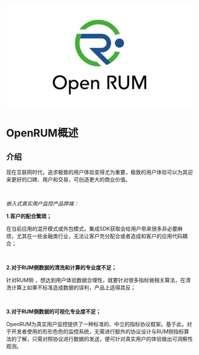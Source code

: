 
![OpenRUM Logo](resources/images/logo/open_rum_vertical_logo.png)

# OpenRUM概述

## 介绍

现在互联网时代，追求极致的用户体验变得尤为重要，极致的用户体验可以为其迎来更好的口碑、用户和交易，可创造更大的商业价值。

<br>

*嵌入式真实用户监控产品弊端：*

**1.客户的配合繁琐；**

在当前应用的混开模式或外包模式，集成SDK获取会给用户带来很多非必要麻烦，尤其在一些金融类行业，无法让客户充分配合或者造成和客户的应用代码耦合；

<br>

**2.对于RUM侧数据的清洗和计算的专业度不足；**

针对RUM侧 ，想达到用户体验数据合理性，就要针对很多指标做相关算法，在清洗计算上如果不标准造成数据的误判，产品上适得其反；

<br>

**3.对于RUM侧数据的可视化专业度不足；**

OpenRUM为真实用户监控提供了一种标准的、中立的指标协议框架。基于此，对于开发者使用的形形色色的监控系统，无需进行额外的协议设计与RUM侧指标算法的了解，只需对照协议进行数据的发送，便可针对真实用户的体验做出可洞察性观测。
